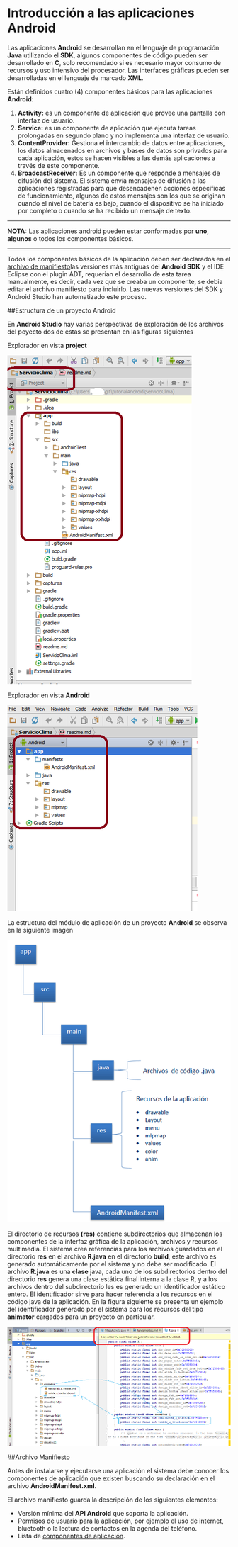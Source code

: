 # Introducción a las aplicaciones Android

Las aplicaciones **Android** se desarrollan en el lenguaje de programación **Java** utilizando el **SDK**,  algunos componentes de código pueden ser desarrollado en **C**, solo recomendado si es necesario mayor consumo de recursos y uso intensivo del procesador. Las interfaces gráficas pueden ser desarrolladas en el lenguaje de marcado **XML**. 

<a name="componentes"></a>
Están definidos cuatro (4) componentes básicos para las aplicaciones **Android**:

1. **Activity:** es un componente de aplicación que provee una pantalla con interfaz de usuario.
2. **Service:** es un componente de aplicación que ejecuta tareas prolongadas en segundo plano y no implementa una interfaz de usuario.
3. **ContentProvider:** Gestiona el intercambio de datos entre aplicaciones, los datos almacenados en archivos y bases de datos son privados para cada aplicación, estos se hacen visibles a las demás aplicaciones a través de este componente.
4. **BroadcastReceiver:** Es un componente que responde a mensajes de difusión del sistema. El sistema envía mensajes de difusión a las aplicaciones registradas para que desencadenen acciones específicas de funcionamiento, algunos de estos mensajes son los que se originan cuando el nivel de batería es bajo, cuando el dispositivo se ha iniciado por completo o cuando se ha recibido un mensaje de texto. 

***

**NOTA:** Las aplicaciones android pueden estar conformadas por **uno**, **algunos** o todos los componentes básicos.

***

Todos los componentes básicos de la aplicación deben ser declarados en el [archivo de manifiesto]()las versiones más antiguas del **Android SDK** y el IDE Eclipse con el plugin ADT, requerian el desarrollo de esta tarea manualmente, es decir, cada vez que se creaba un componente, se debia editar el archivo manifiesto para incluirlo. Las nuevas versiones del SDK y Android Studio han automatizado este proceso.

##Estructura de un proyecto Android

En **Android Studio** hay varias perspectivas de exploración de los archivos del poyecto dos de estas se presentan en las figuras siguientes

Explorador en vista  **project**

![](proy_as.png)

Explorador en vista **Android**
 
![](android_as.png)

La estructura del módulo de aplicación de un proyecto **Android** se observa en la siguiente imagen

![](estructura.png)

El directorio de recursos **(res)** contiene subdirectorios que almacenan los componentes de la interfaz gráfica de la aplicación, archivos y recursos multimedia. El sistema crea referencias para los archivos guardados en el directorio **res** en el archivo **R.java** en el directorio **build**, este archivo es generado automáticamente por el sistema y no debe ser modificado.
El archivo __R.java__ es una **clase** java, cada uno de los subdirectorios dentro del directorio **res** genera una clase estática final interna a la clase R, y a los archivos dentro del subdirectorio les es generado un identificador estático entero. El identificador sirve para hacer referencia a los recursos en el código java de la aplicación. En la figura siguiente se presenta un ejemplo del identificador generado por el sistema para los recursos del tipo **animator** cargados para un proyecto en particular.

!['Referencia generada a un recurso en el archivo R.java'](rjava_animator.png)

##Archivo Manifiesto

Antes de instalarse y ejecutarse una aplicación el sistema debe conocer los componentes de aplicación que existen buscando su declaración en el archivo **AndroidManifest.xml**.

El archivo manifiesto guarda la descripción de los siguientes elementos:

* Versión mínima del **API Android** que soporta la aplicación.
* Permisos de usuario para la aplicación, por ejemplo el uso de internet, bluetooth o la lectura de contactos en la agenda del teléfono.
* Lista de [componentes de aplicación](#componentes).

